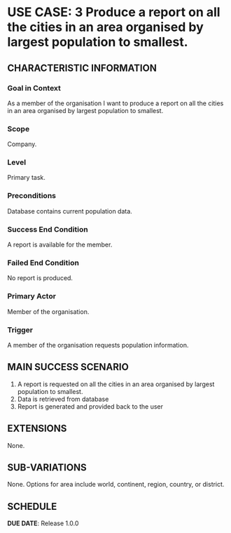 # USE CASE: 3 Produce a report on all the cities in an area organised by largest population to smallest.

## CHARACTERISTIC INFORMATION

### Goal in Context

As a member of the organisation I want to produce a report on all the cities in an area organised by largest population to smallest.

### Scope

Company.

### Level

Primary task.

### Preconditions

Database contains current population data.

### Success End Condition

A report is available for the member.

### Failed End Condition

No report is produced.

### Primary Actor

Member of the organisation.

### Trigger

A member of the organisation requests population information.

## MAIN SUCCESS SCENARIO

1. A report is requested on all the cities in an area organised by largest population to smallest.
2. Data is retrieved from database
3. Report is generated and provided back to the user

## EXTENSIONS

None.

## SUB-VARIATIONS

None.
Options for area include world, continent, region, country, or district.

## SCHEDULE

**DUE DATE**: Release 1.0.0